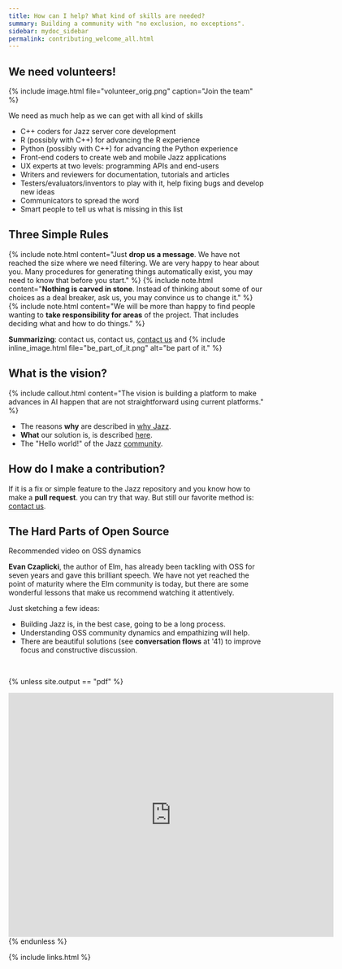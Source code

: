 ```yaml
---
title: How can I help? What kind of skills are needed?
summary: Building a community with "no exclusion, no exceptions".
sidebar: mydoc_sidebar
permalink: contributing_welcome_all.html
---
```


## We need volunteers!

{% include image.html file="volunteer_orig.png" caption="Join the team" %}

We need as much help as we can get with all kind of skills

  * C++ coders for Jazz server core development
  * R (possibly with C++) for advancing the R experience
  * Python (possibly with C++) for advancing the Python experience
  * Front-end coders to create web and mobile Jazz applications
  * UX experts at two levels: programming APIs and end-users
  * Writers and reviewers for documentation, tutorials and articles
  * Testers/evaluators/inventors to play with it, help fixing bugs and develop new ideas
  * Communicators to spread the word
  * Smart people to tell us what is missing in this list

## Three Simple Rules

{% include note.html content="Just **drop us a message**. We have not reached the size where we need filtering. We are very happy to hear
about you. Many procedures for generating things automatically exist, you may need to know that before you start." %}
{% include note.html content="**Nothing is carved in stone**. Instead of thinking about some of our choices as a deal breaker, ask us, you
may convince us to change it." %}
{% include note.html content="We will be more than happy to find people wanting to **take responsibility for areas** of the project. That
includes deciding what and how to do things." %}

**Summarizing**: contact us, contact us, <a href="mailto:kaalam@kaalam.ai">contact us</a>
and {% include inline_image.html file="be_part_of_it.png" alt="be part of it." %}

## What is the vision?

{% include callout.html content="The vision is building a platform to make advances in AI happen that are not straightforward using current
platforms." %}

  * The reasons **why** are described in [why Jazz](/kaalam/2018/10/04/why_jazz.html).
  * **What** our solution is, is described [here](basics_jazz_vision.html).
  * The "Hello world!" of the Jazz [community](/kaalam/2018/10/03/what_is_kaalam_ai.html).

## How do I make a contribution?

If it is a fix or simple feature to the Jazz repository and you know how to make a **pull request**. you can try that way. But still our
favorite method is: <a href="mailto:kaalam@kaalam.ai">contact us</a>.

## The **Hard Parts** of Open Source

<span class="label label-success">Recommended video on OSS dynamics</span>

**Evan Czaplicki**, the author of Elm, has already been tackling with OSS for seven years and gave this brilliant speech. We have not yet
reached the point of maturity where the Elm community is today, but there are some wonderful lessons that make us recommend watching it
attentively.

Just sketching a few ideas:

  * Building Jazz is, in the best case, going to be a long process.
  * Understanding OSS community dynamics and empathizing will help.
  * There are beautiful solutions (see **conversation flows** at '41) to improve focus and constructive discussion.

<br/>

{% unless site.output == "pdf" %}

<iframe width="640" height="480" src="https://www.youtube.com/embed/o_4EX4dPppA" frameborder="0" allow="autoplay; encrypted-media" allowfullscreen></iframe>
{% endunless %}

{% include links.html %}
